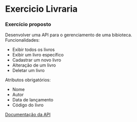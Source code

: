 # Exercicio Livraria

### Exercício proposto

Desenvolver uma API para o gerenciamento de uma bibioteca.
Funcionalidades:
- Exibir todos os livros
- Exibir um livro específico
- Cadastrar um novo livro
- Alteração de um livro
- Deletar um livro

Atributos obrigatórios:
- Nome
- Autor
- Data de lançamento
- Código do livro

[Documentação da API](https://documenter.getpostman.com/view/28783784/2s9XxsUbhc)
